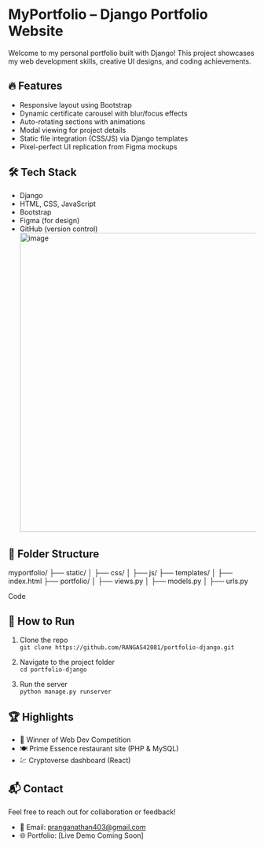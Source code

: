 # MyPortfolio – Django Portfolio Website

Welcome to my personal portfolio built with Django! This project showcases my web development skills, creative UI designs, and coding achievements.

## 🔥 Features

- Responsive layout using Bootstrap
- Dynamic certificate carousel with blur/focus effects
- Auto-rotating sections with animations
- Modal viewing for project details
- Static file integration (CSS/JS) via Django templates
- Pixel-perfect UI replication from Figma mockups

## 🛠️ Tech Stack

- Django
- HTML, CSS, JavaScript
- Bootstrap
- Figma (for design)
- GitHub (version control)
  <img width="1352" height="609" alt="image" src="https://github.com/user-attachments/assets/2e9b752c-8dfc-4bfa-ab07-2921cea1cf31" />


## 📁 Folder Structure

myportfolio/ 
├── static/ 
│ ├── css/ 
│ ├── js/ 
├── templates/ 
│ ├── index.html 
├── portfolio/ 
│ ├── views.py 
│ ├── models.py 
│ ├── urls.py

Code

## 🚀 How to Run

1. Clone the repo  
   `git clone https://github.com/RANGAS42081/portfolio-django.git`

2. Navigate to the project folder  
   `cd portfolio-django`

3. Run the server  
   `python manage.py runserver`

## 🏆 Highlights

- 🥇 Winner of Web Dev Competition
- 🍽️ Prime Essence restaurant site (PHP & MySQL)
- 💹 Cryptoverse dashboard (React)

## 📬 Contact

Feel free to reach out for collaboration or feedback!

- 📧 Email: pranganathan403@gmail.com
- 🌐 Portfolio: [Live Demo Coming Soon]
